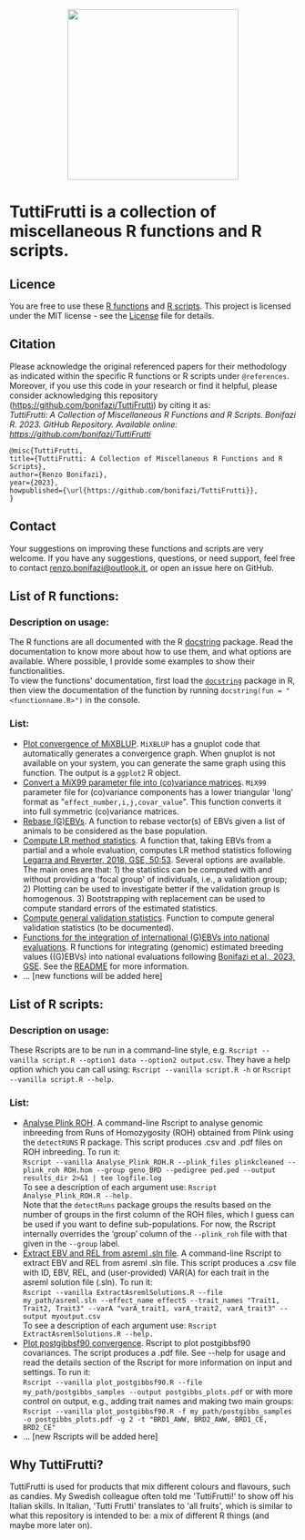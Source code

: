 <p align="center">
<img src="https://github.com/bonifazi/TuttiFrutti/assets/74569672/448b4952-b723-4f35-9ac0-fafb162cbade" width="300" height="300">
</p>

# TuttiFrutti is a collection of miscellaneous R functions and R scripts.  

## Licence
You are free to use these [R functions](https://github.com/bonifazi/R_utils/edit/main/README.md#list-of-r-functions) and [R scripts](https://github.com/bonifazi/R_utils/edit/main/README.md#list-of-r-functions).
This project is licensed under the MIT license - see the [License](https://github.com/bonifazi/R_utils/blob/main/LICENSE) file for details.

## Citation
Please acknowledge the original referenced papers for their methodology as indicated within the specific R functions or R scripts under `@references`. Moreover, if you use this code in your research or find it helpful, please consider acknowledging this repository (https://github.com/bonifazi/TuttiFrutti) by citing it as:  
_TuttiFrutti: A Collection of Miscellaneous R Functions and R Scripts. Bonifazi R. 2023. GitHub Repository. Available online: https://github.com/bonifazi/TuttiFrutti_

```bibtext
@misc{TuttiFrutti,
title={TuttiFrutti: A Collection of Miscellaneous R Functions and R Scripts},
author={Renzo Bonifazi},
year={2023},
howpublished={\url{https://github.com/bonifazi/TuttiFrutti}},
}
```

## Contact
Your suggestions on improving these functions and scripts are very welcome. If you have any suggestions, questions, or need support, feel free to contact renzo.bonifazi@outlook.it, or open an issue here on GitHub.

## List of R functions:
### Description on usage:
The R functions are all documented with the R [docstring](https://cran.r-project.org/web/packages/docstring/vignettes/docstring_intro.html) package. Read the documentation to know more about how to use them, and what options are available. Where possible, I provide some examples to show their functionalities.  
To view the functions' documentation, first load the [`docstring`](https://github.com/Dasonk/docstring) package in R, then view the documentation of the function by running `docstring(fun = "<functionname.R>")` in the console.
### List:
* [Plot convergence of MiXBLUP](https://github.com/bonifazi/R_utils/blob/main/PlotConvergeneMiXBLUP.R). `MiXBLUP` has a gnuplot code that automatically generates a convergence graph. When gnuplot is not available on your system, you can generate the same graph using this function. The output is a `ggplot2` R object.
* [Convert a MiX99 parameter file into (co)variance matrices](https://github.com/bonifazi/R_utils/blob/main/meltParfile.R). `MiX99` parameter file for (co)variance components has a lower triangular 'long' format as "`effect_number,i,j,covar_value`". This function converts it into full symmetric (co)variance matrices.
* [Rebase (G)EBVs](https://github.com/bonifazi/R_utils/blob/main/rebase_ebv.R). A function to rebase vector(s) of EBVs given a list of animals to be considered as the base population.
* [Compute LR method statistics](https://github.com/bonifazi/R_utils/blob/main/compute_LR_stats.R). A function that, taking EBVs from a partial and a whole evaluation, computes LR method statistics following [Legarra and Reverter, 2018, GSE, 50:53](https://gsejournal.biomedcentral.com/articles/10.1186/s12711-018-0426-6). Several options are available. The main ones are that: 1) the statistics can be computed with and without providing a 'focal group' of individuals, i.e., a validation group; 2) Plotting can be used to investigate better if the validation group is homogenous. 3) Bootstrapping with replacement can be used to compute standard errors of the estimated statistics.  
* [Compute general validation statistics](https://github.com/bonifazi/TuttiFrutti/blob/main/Validation_stats.R). Function to compute general validation statistics (to be documented).
* [Functions for the integration of international (G)EBVs into national evaluations](https://github.com/bonifazi/Integration_EBV_and_GEBV). R functions for integrating (genomic) estimated breeding values ((G)EBVs) into national evaluations following [Bonifazi et al., 2023, GSE](https://doi.org/10.1186/s12711-023-00813-2). See the [README](https://github.com/bonifazi/Integration_EBV_and_GEBV/blob/main/README.md) for more information.
* ... [new functions will be added here]

## List of R scripts:
### Description on usage:
These Rscripts are to be run in a command-line style, e.g. `Rscript --vanilla script.R --option1 data --option2 output.csv`. They have a help option which you can call using: `Rscript --vanilla script.R -h` or `Rscript --vanilla script.R --help`. 
### List:
* [Analyse Plink ROH](https://github.com/bonifazi/R_utils/blob/main/Analyse_Plink_ROH.R). A command-line Rscript to analyse genomic inbreeding from Runs of Homozygosity (ROH) obtained from Plink using the `detectRUNS` R package. This script produces .csv and .pdf files on ROH inbreeding. To run it:  
`Rscript --vanilla Analyse_Plink_ROH.R --plink_files plinkcleaned --plink_roh ROH.hom --group geno_BRD --pedigree ped.ped --output results_dir 2>&1 | tee logfile.log`  
To see a description of each argument use: `Rscript Analyse_Plink_ROH.R --help.`  
Note that the `detectRuns` package groups the results based on the number of groups in the first column of the ROH files, which I guess can be used if you want to define sub-populations. For now, the Rscript internally overrides the ‘group’ column of the `--plink_roh` file with that given in the `--group` label.  
* [Extract EBV and REL from asreml .sln file](https://github.com/bonifazi/TuttiFrutti/blob/main/ExtractAsremlSolutions.R). A command-line Rscript to extract EBV and REL from asreml .sln file. This script produces a .csv file with ID, EBV, REL, and (user-provided) VAR(A) for each trait in the asreml solution file (.sln). To run it:  
`Rscript --vanilla ExtractAsremlSolutions.R --file my_path/asreml.sln --effect_name effect5 --trait_names "Trait1, Trait2, Trait3" --varA "varA_trait1, varA_trait2, varA_trait3" --output myoutput.csv`  
To see a description of each argument use: `Rscript ExtractAsremlSolutions.R --help.`  
* [Plot postgibbsf90 convergence](https://github.com/bonifazi/TuttiFrutti/blob/main/plot_postgibbsf90.R). Rscript to plot postgibbsf90 covariances. The script produces a .pdf file. See --help for usage and read the details section of the Rscript for more information on input and settings. To run it:  
`Rscript --vanilla plot_postgibbsf90.R --file my_path/postgibbs_samples --output postgibbs_plots.pdf`
or with more control on output, e.g., adding trait names and making two main groups:  
`Rscript --vanilla plot_postgibbsf90.R -f my_path/postgibbs_samples -o postgibbs_plots.pdf -g 2 -t "BRD1_AWW, BRD2_AWW, BRD1_CE, BRD2_CE" `
* ... [new Rscripts will be added here]

## Why TuttiFrutti? 
TuttiFrutti is used for products that mix different colours and flavours, such as candies. My Swedish colleague often told me 'TuttiFrutti!' to show off his Italian skills. In Italian, 'Tutti Frutti' translates to 'all fruits', which is similar to what this repository is intended to be: a mix of different R things (and maybe more later on).
